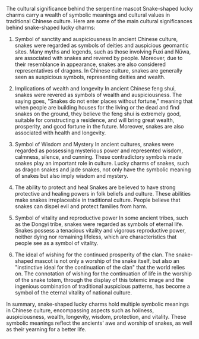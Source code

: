 The cultural significance behind the serpentine mascot
Snake-shaped lucky charms carry a wealth of symbolic meanings and cultural values in traditional Chinese culture. Here are some of the main cultural significances behind snake-shaped lucky charms:

1. Symbol of sanctity and auspiciousness
In ancient Chinese culture, snakes were regarded as symbols of deities and auspicious geomantic sites. Many myths and legends, such as those involving Fuxi and Nüwa, are associated with snakes and revered by people. Moreover, due to their resemblance in appearance, snakes are also considered representatives of dragons. In Chinese culture, snakes are generally seen as auspicious symbols, representing deities and wealth.

2. Implications of wealth and longevity
In ancient Chinese feng shui, snakes were revered as symbols of wealth and auspiciousness. The saying goes, "Snakes do not enter places without fortune," meaning that when people are building houses for the living or the dead and find snakes on the ground, they believe the feng shui is extremely good, suitable for constructing a residence, and will bring great wealth, prosperity, and good fortune in the future. Moreover, snakes are also associated with health and longevity.

3. Symbol of Wisdom and Mystery
In ancient cultures, snakes were regarded as possessing mysterious power and represented wisdom, calmness, silence, and cunning. These contradictory symbols made snakes play an important role in culture. Lucky charms of snakes, such as dragon snakes and jade snakes, not only have the symbolic meaning of snakes but also imply wisdom and mystery.

4. The ability to protect and heal
Snakes are believed to have strong protective and healing powers in folk beliefs and culture. These abilities make snakes irreplaceable in traditional culture. People believe that snakes can dispel evil and protect families from harm.

5. Symbol of vitality and reproductive power
In some ancient tribes, such as the Dongyi tribe, snakes were regarded as symbols of eternal life. Snakes possess a tenacious vitality and vigorous reproductive power, neither dying nor remaining lifeless, which are characteristics that people see as a symbol of vitality.

6. The ideal of wishing for the continued prosperity of the clan.
The snake-shaped mascot is not only a worship of the snake itself, but also an "instinctive ideal for the continuation of the clan" that the world relies on. The connotation of wishing for the continuation of life in the worship of the snake totem, through the display of this totemic image and the ingenious combination of traditional auspicious patterns, has become a symbol of the eternal vitality of national culture.

In summary, snake-shaped lucky charms hold multiple symbolic meanings in Chinese culture, encompassing aspects such as holiness, auspiciousness, wealth, longevity, wisdom, protection, and vitality. These symbolic meanings reflect the ancients' awe and worship of snakes, as well as their yearning for a better life.
